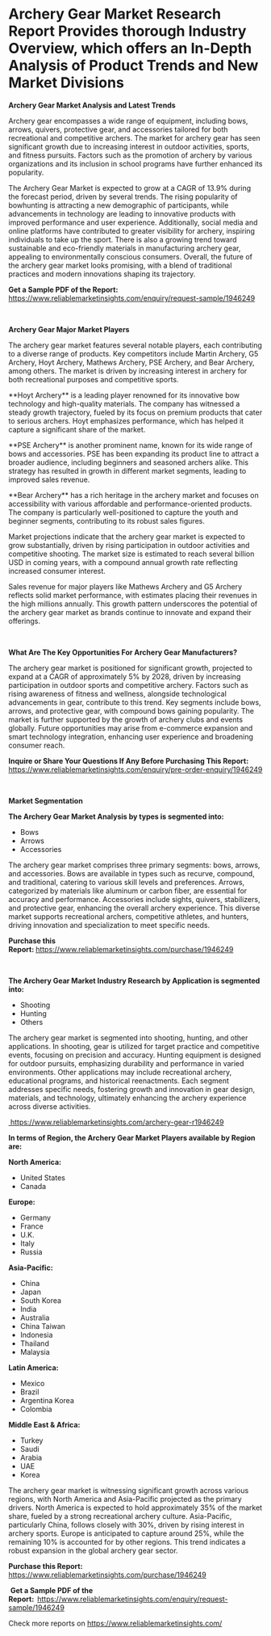 <p><h1>Archery Gear Market Research Report Provides thorough Industry Overview, which offers an In-Depth Analysis of Product Trends and New Market Divisions</h1></p><p><strong>Archery Gear Market Analysis and Latest Trends</strong></p>
<p><p>Archery gear encompasses a wide range of equipment, including bows, arrows, quivers, protective gear, and accessories tailored for both recreational and competitive archers. The market for archery gear has seen significant growth due to increasing interest in outdoor activities, sports, and fitness pursuits. Factors such as the promotion of archery by various organizations and its inclusion in school programs have further enhanced its popularity.</p><p>The Archery Gear Market is expected to grow at a CAGR of 13.9% during the forecast period, driven by several trends. The rising popularity of bowhunting is attracting a new demographic of participants, while advancements in technology are leading to innovative products with improved performance and user experience. Additionally, social media and online platforms have contributed to greater visibility for archery, inspiring individuals to take up the sport. There is also a growing trend toward sustainable and eco-friendly materials in manufacturing archery gear, appealing to environmentally conscious consumers. Overall, the future of the archery gear market looks promising, with a blend of traditional practices and modern innovations shaping its trajectory.</p></p>
<p><strong>Get a Sample PDF of the Report:&nbsp;</strong> <a href="https://www.reliablemarketinsights.com/enquiry/request-sample/1946249?utm_campaign=2110&utm_medium=2&utm_source=Github&utm_content=ia&utm_term=08022025&utm_id=archery-gear">https://www.reliablemarketinsights.com/enquiry/request-sample/1946249</a></p>
<p>&nbsp;</p>
<p><strong>Archery Gear Major Market Players</strong></p>
<p><p>The archery gear market features several notable players, each contributing to a diverse range of products. Key competitors include Martin Archery, G5 Archery, Hoyt Archery, Mathews Archery, PSE Archery, and Bear Archery, among others. The market is driven by increasing interest in archery for both recreational purposes and competitive sports.</p><p>**Hoyt Archery** is a leading player renowned for its innovative bow technology and high-quality materials. The company has witnessed a steady growth trajectory, fueled by its focus on premium products that cater to serious archers. Hoyt emphasizes performance, which has helped it capture a significant share of the market.</p><p>**PSE Archery** is another prominent name, known for its wide range of bows and accessories. PSE has been expanding its product line to attract a broader audience, including beginners and seasoned archers alike. This strategy has resulted in growth in different market segments, leading to improved sales revenue.</p><p>**Bear Archery** has a rich heritage in the archery market and focuses on accessibility with various affordable and performance-oriented products. The company is particularly well-positioned to capture the youth and beginner segments, contributing to its robust sales figures.</p><p>Market projections indicate that the archery gear market is expected to grow substantially, driven by rising participation in outdoor activities and competitive shooting. The market size is estimated to reach several billion USD in coming years, with a compound annual growth rate reflecting increased consumer interest.</p><p>Sales revenue for major players like Mathews Archery and G5 Archery reflects solid market performance, with estimates placing their revenues in the high millions annually. This growth pattern underscores the potential of the archery gear market as brands continue to innovate and expand their offerings.</p></p>
<p>&nbsp;</p>
<p><strong>What Are The Key Opportunities For Archery Gear Manufacturers?</strong></p>
<p><p>The archery gear market is positioned for significant growth, projected to expand at a CAGR of approximately 5% by 2028, driven by increasing participation in outdoor sports and competitive archery. Factors such as rising awareness of fitness and wellness, alongside technological advancements in gear, contribute to this trend. Key segments include bows, arrows, and protective gear, with compound bows gaining popularity. The market is further supported by the growth of archery clubs and events globally. Future opportunities may arise from e-commerce expansion and smart technology integration, enhancing user experience and broadening consumer reach. </p></p>
<p><strong>Inquire or Share Your Questions If Any Before Purchasing This Report:</strong> <a href="https://www.reliablemarketinsights.com/enquiry/pre-order-enquiry/1946249?utm_campaign=2110&utm_medium=2&utm_source=Github&utm_content=ia&utm_term=08022025&utm_id=archery-gear">https://www.reliablemarketinsights.com/enquiry/pre-order-enquiry/1946249</a></p>
<p>&nbsp;</p>
<p><strong>Market Segmentation</strong></p>
<p><strong>The Archery Gear Market Analysis by types is segmented into:</strong></p>
<p><ul><li>Bows</li><li>Arrows</li><li>Accessories</li></ul></p>
<p><p>The archery gear market comprises three primary segments: bows, arrows, and accessories. Bows are available in types such as recurve, compound, and traditional, catering to various skill levels and preferences. Arrows, categorized by materials like aluminum or carbon fiber, are essential for accuracy and performance. Accessories include sights, quivers, stabilizers, and protective gear, enhancing the overall archery experience. This diverse market supports recreational archers, competitive athletes, and hunters, driving innovation and specialization to meet specific needs.</p></p>
<p><strong>Purchase this Report:&nbsp;</strong><a href="https://www.reliablemarketinsights.com/purchase/1946249?utm_campaign=2110&utm_medium=2&utm_source=Github&utm_content=ia&utm_term=08022025&utm_id=archery-gear">https://www.reliablemarketinsights.com/purchase/1946249</a></p>
<p>&nbsp;</p>
<p><strong>The Archery Gear Market Industry Research by Application is segmented into:</strong></p>
<p><ul><li>Shooting</li><li>Hunting</li><li>Others</li></ul></p>
<p><p>The archery gear market is segmented into shooting, hunting, and other applications. In shooting, gear is utilized for target practice and competitive events, focusing on precision and accuracy. Hunting equipment is designed for outdoor pursuits, emphasizing durability and performance in varied environments. Other applications may include recreational archery, educational programs, and historical reenactments. Each segment addresses specific needs, fostering growth and innovation in gear design, materials, and technology, ultimately enhancing the archery experience across diverse activities.</p></p>
<p><a href="https://www.reliablemarketinsights.com/archery-gear-r1946249?utm_campaign=2110&utm_medium=2&utm_source=Github&utm_content=ia&utm_term=08022025&utm_id=archery-gear">&nbsp;https://www.reliablemarketinsights.com/archery-gear-r1946249</a></p>
<p><strong>In terms of Region, the Archery Gear Market Players available by Region are:</strong></p>
<p>
    <p> <strong> North America: </strong>
        <ul>
            <li>United States</li>
            <li>Canada</li>
        </ul>
        </p> 
    <p> <strong> Europe: </strong>
        <ul>
            <li>Germany</li>
            <li>France</li>
            <li>U.K.</li>
            <li>Italy</li>
            <li>Russia</li>
        </ul>
        </p> 
    <p> <strong> Asia-Pacific: </strong>
        <ul>
            <li>China</li>
            <li>Japan</li>
            <li>South Korea</li>
            <li>India</li>
            <li>Australia</li>
            <li>China Taiwan</li>
            <li>Indonesia</li>
            <li>Thailand</li>
            <li>Malaysia</li>
        </ul>
        </p> 
    <p> <strong> Latin America: </strong>
        <ul>
            <li>Mexico</li>
            <li>Brazil</li>
            <li>Argentina Korea</li>
            <li>Colombia</li>
        </ul>
        </p> 
    <p> <strong> Middle East & Africa: </strong>
        <ul>
            <li>Turkey</li>
            <li>Saudi</li>
            <li>Arabia</li>
            <li>UAE</li>
            <li>Korea</li>
        </ul>
    </p>
    </p>
<p><p>The archery gear market is witnessing significant growth across various regions, with North America and Asia-Pacific projected as the primary drivers. North America is expected to hold approximately 35% of the market share, fueled by a strong recreational archery culture. Asia-Pacific, particularly China, follows closely with 30%, driven by rising interest in archery sports. Europe is anticipated to capture around 25%, while the remaining 10% is accounted for by other regions. This trend indicates a robust expansion in the global archery gear sector.</p></p>
<p><strong>Purchase this Report: </strong><a href="https://www.reliablemarketinsights.com/purchase/1946249?utm_campaign=2110&utm_medium=2&utm_source=Github&utm_content=ia&utm_term=08022025&utm_id=archery-gear">https://www.reliablemarketinsights.com/purchase/1946249</a></p>
<p>&nbsp;<strong>Get a Sample PDF of the Report:&nbsp;&nbsp;</strong><a href="https://www.reliablemarketinsights.com/enquiry/request-sample/1946249?utm_campaign=2110&utm_medium=2&utm_source=Github&utm_content=ia&utm_term=08022025&utm_id=archery-gear">https://www.reliablemarketinsights.com/enquiry/request-sample/1946249</a></p>
<p><strong></strong></p>
<p>Check more reports on <a href="https://www.reliablemarketinsights.com/?utm_campaign=2110&utm_medium=2&utm_source=Github&utm_content=ia&utm_term=08022025&utm_id=archery-gear">https://www.reliablemarketinsights.com/</a></p>